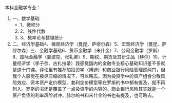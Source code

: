 本科金融学专业：

1. 一、数学基础
    - 1、微积分
    2. 2、线性代数
    3. 3、概率论与数理统计
2. 二、经济学基础4、微观经济学（曼昆、萨缪尔森）5、宏观经济学（曼昆、萨缪尔森）三、金融学基础6、货币金融学（米什金）7、公司金融学（罗斯）8、国际金融学（姜波克、张礼卿）9、期权、期货及其衍生品（赫尔）10、计量经济学（李子奈、古扎拉蒂）我感觉国内的金融专业核心基础知识差不多就是这十门课。评论里有推荐加投资学（博迪）和商业银行风险管理这两门，但我个人感觉在极尽压缩的情况下，可以略去。因为投资学中的资产组合分散风险效应、资本资产定价模型、套利定价模型等在罗斯的书中都有提及，就不再列入。罗斯的书还是覆盖了一点投资学的内容的。商业银行风险其实就是一个资产负债的利率风险对冲，赫尔的书和米什金的书也有提及，也可略去。
